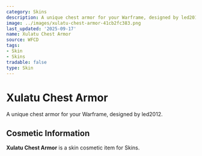 ```yaml
---
category: Skins
description: A unique chest armor for your Warframe, designed by led2012.
image: ../images/xulatu-chest-armor-41cb2fc383.png
last_updated: '2025-09-17'
name: Xulatu Chest Armor
source: WFCD
tags:
- Skin
- Skins
tradable: false
type: Skin
---
```


# Xulatu Chest Armor

A unique chest armor for your Warframe, designed by led2012.

## Cosmetic Information

**Xulatu Chest Armor** is a skin cosmetic item for Skins.

